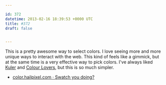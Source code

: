 ```yaml
---

id: 372
datetime: 2013-02-16 18:39:53 +0000 UTC
title: #372
draft: false


---
```


This is a pretty awesome way to select colors. I love seeing more and more unique ways to interact with the web. This kind of feels like a gimmick, but at the same time is a very effective way to pick colors. I've always liked [Kuler](kuler.adobe.com) and [Colour Lovers](http://www.colourlovers.com), but this is so much simpler. 

 
 * [color.hailpixel.com · Swatch you doing?](http://color.hailpixel.com/)


